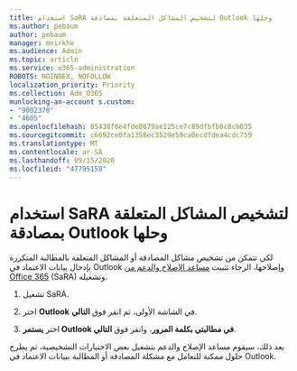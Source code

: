 ```yaml
---
title: استخدام SaRA لتشخيص المشاكل المتعلقة بمصادقة Outlook وحلها
ms.author: pebaum
author: pebaum
manager: mnirkhe
ms.audience: Admin
ms.topic: article
ms.service: o365-administration
ROBOTS: NOINDEX, NOFOLLOW
localization_priority: Priority
ms.collection: Adm_O365
munlocking-an-account s.custom:
- "9002370"
- "4605"
ms.openlocfilehash: 85438f6e4fde8679ae125ce7c89dfbfb0c8cb035
ms.sourcegitcommit: c6692ce0fa1358ec3529e59ca0ecdfdea4cdc759
ms.translationtype: MT
ms.contentlocale: ar-SA
ms.lasthandoff: 09/15/2020
ms.locfileid: "47795159"
---
```

# <a name="use-sara-to-diagnose-and-resolve-outlook-authentication-issues"></a>استخدام SaRA لتشخيص المشاكل المتعلقة بمصادقة Outlook وحلها

لكي تتمكن من تشخيص مشاكل المصادقة أو المشاكل المتعلقة بالمطالبة المتكررة بإدخال بيانات الاعتماد في Outlook وإصلاحها، الرجاء تثبيت [مساعد الإصلاح والدعم من Office 365](https://diagnostics.office.com/#/) (SaRA) وتشغيله.

1. تشغيل SaRA.

2. اختر **Outlook** في الشاشة الأولى، ثم انقر فوق **التالي**.

3. اختر **يستمر Outlook في مطالبتي بكلمة المرور**، وانقر فوق **التالي**.

بعد ذلك، سيقوم مساعد الإصلاح والدعم بتشغيل بعض الاختبارات التشخيصية، ثم يطرح حلول ممكنة للتعامل مع مشكلة المصادقة أو المطالبة ببيانات الاعتماد في Outlook.
